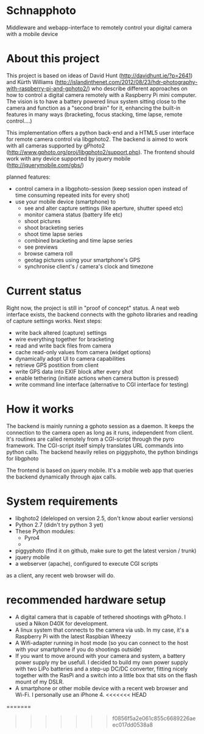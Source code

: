 Schnapphoto
===========

Middleware and webapp-interface to remotely control your digital camera with a mobile device

About this project
==================

This project is based on ideas of David Hunt (http://davidhunt.ie/?p=2641) and Kürth Williams (http://islandinthenet.com/2012/08/23/hdr-photography-with-raspberry-pi-and-gphoto2/) who describe different approaches on how to control a digital camera remotely with a Raspberry Pi mini computer.
The vision is to have a battery powered linux system sitting close to the camera and function as a "second brain" for it, enhancing the built-in features in many ways (bracketing, focus stacking, time lapse, remote control....)

This implementation offers a python back-end and a HTML5 user interface for remote camera control via libgphoto2. 
The backend is aimed to work with all cameras supported by gPhoto2 (http://www.gphoto.org/proj/libgphoto2/support.php). The frontend should work with any device supported by jquery mobile (http://jquerymobile.com/gbs/)

planned features:
- control camera in a libgphoto-session (keep session open instead of time consuming repeated inits for every shot)
- use your mobile device (smartphone) to
  - see and alter capture settings (like aperture, shutter speed etc)
  - monitor camera status (battery life etc)
  - shoot pictures
  - shoot bracketing series
  - shoot time lapse series
  - combined bracketing and time lapse series
  - see previews
  - browse camera roll
  - geotag pictures using your smartphone's GPS
  - synchronise client's / camera's clock and timezone
 
Current status
==============

Right now, the project is still in "proof of concept" status. A neat web interface exists, the backend connects with the gphoto libraries and reading of capture settings works.
Next steps:
- write back altered (capture) settings
- wire everything together for bracketing
- read and write back files from camera
- cache read-only values from camera (widget options)
- dynamically adopt UI to camera capabilities
- retrieve GPS postition from client
- write GPS data into EXIF block after every shot
- enable tethering (initiate actions when camera button is pressed)
- write command line interface (alternative to CGI interface for testing)

How it works
============

The backend is mainly running a gphoto session as a daemon. It keeps the connection to the camera open as long as it runs, independent from client. It's routines are called remotely from a CGI-script through the pyro framework.
The CGI-script itself simply translates URL commands into python calls.
The backend heavily relies on piggyphoto, the python bindings for libgphoto

The frontend is based on jquery mobile. It's a mobile web app that queries the backend dynamically through ajax calls.

System requirements
===================

- libghoto2 (deleloped on version 2.5, don't know about earlier versions)
- Python 2.7 (didn't try python 3 yet)
- These Python modules:
  - Pyro4
  - <tbd>
- piggyphoto (find it on github, make sure to get the latest version / trunk)
- jquery mobile
- a webserver (apache), configured to execute CGI scripts

as a client, any recent web browser will do.

recommended hardware setup
==========================
- A digital camera that is capable of tethered shootings with gPhoto. I used a Nikon D40X for development.
- A linux system that connects to the camera via usb. In my case, it's a Raspberry Pi with the latest Raspbian Wheezy
- A Wifi-adapter running in host mode (so you can connect to the host with your smartphone if you do shootings outside)
- If you want to move around with your camera and system, a battery power supply my be usefull. I decided to build my own power supply with two LiPo batteries and a step-up DC/DC converter, fitting nicely together with the RasPi and a switch into a little box that sits on the flash mount of my DSLR.
- A smartphone or other mobile device with a recent web browser and Wi-Fi. I personally use an iPhone 4.
<<<<<<< HEAD

=======
>>>>>>> f0856f5a2e061c855c6689226aeec017dd0538a8
